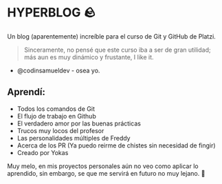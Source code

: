 # HYPERBLOG 🪨
Un blog (aparentemente) increíble para el curso de Git y GitHub de Platzi.
> Sinceramente, no pensé que este curso iba a ser de gran utilidad; más aun es muy dinámico y frustante, I like it.
- @codinsamueldev - osea yo.

## Aprendí: 
* Todos los comandos de Git
* El flujo de trabajo en Github
* El verdadero amor por las buenas prácticas
* Trucos muy locos del profesor
* Las personalidades múltiples de Freddy
* Acerca de los PR (Ya puedo reirme de chistes sin necesidad de fingir)
* Creado por Yokas

Muy melo, en mis proyectos personales aún no veo como aplicar lo aprendido, sin embargo, se que me servirá en futuro no muy lejano. 🤘